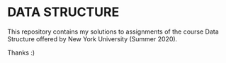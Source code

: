 # DATA STRUCTURE

This repository contains my solutions to assignments of the course Data Structure offered by New York University (Summer 2020). <br>

Thanks :)

